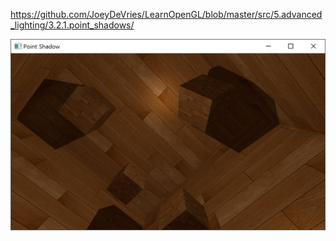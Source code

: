 https://github.com/JoeyDeVries/LearnOpenGL/blob/master/src/5.advanced_lighting/3.2.1.point_shadows/

[![link text](./screenshots/box.jpg)](./screenshots/box.jpg)